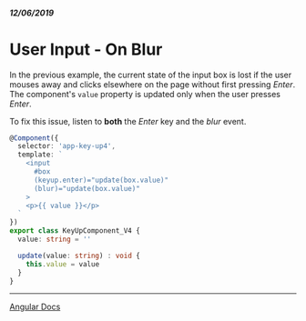 ##### 12/06/2019
# User Input - On Blur
In the previous example, the current state of the input box is lost if the user mouses away and clicks elsewhere on the page without first pressing _Enter_.  The component's `value` property is updated only when the user presses _Enter_.

To fix this issue, listen to **both** the _Enter_ key and the _blur_ event.

```ts
@Component({
  selector: 'app-key-up4',
  template: `
    <input
      #box
      (keyup.enter)="update(box.value)"
      (blur)="update(box.value)"
    >
    <p>{{ value }}</p>
  `
})
export class KeyUpComponent_V4 {
  value: string = ''

  update(value: string) : void {
    this.value = value
  }
}
```

---

[Angular Docs](https://angular.io/guide/user-input#on-blur)